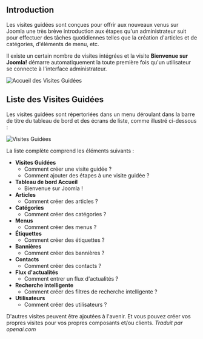 <!-- Filename: jdocmanual?manual=user&heading=help&filename=guided-tours.md / Display title: Visites Guidées   -->

## Introduction

Les visites guidées sont conçues pour offrir aux nouveaux venus sur Joomla une très brève introduction aux étapes qu'un administrateur suit pour effectuer des tâches quotidiennes telles que la création d'articles et de catégories, d'éléments de menu, etc.

Il existe un certain nombre de visites intégrées et la visite **Bienvenue sur Joomla!** démarre automatiquement la toute première fois qu'un utilisateur se connecte à l'interface administrateur.

![Accueil des Visites Guidées](../../../en/images/help/guided-tours-welcome.png "Accueil des Visites Guidées")

## Liste des Visites Guidées

Les visites guidées sont répertoriées dans un menu déroulant dans la barre de titre du tableau de bord et des écrans de liste, comme illustré ci-dessous :

![Visites Guidées](../../../en/images/help/guided-tours.png "Visites Guidées")

La liste complète comprend les éléments suivants :

* **Visites Guidées**
    * Comment créer une visite guidée ?
    * Comment ajouter des étapes à une visite guidée ?
* **Tableau de bord Accueil**
    * Bienvenue sur Joomla !
* **Articles**
    * Comment créer des articles ?
* **Catégories**
    * Comment créer des catégories ?
* **Menus**
    * Comment créer des menus ?
* **Étiquettes**
    * Comment créer des étiquettes ?
* **Bannières**
    * Comment créer des bannières ?
* **Contacts**
    * Comment créer des contacts ?
* **Flux d'actualités**
    * Comment entrer un flux d'actualités ?
* **Recherche intelligente**
    * Comment créer des filtres de recherche intelligente ?
* **Utilisateurs**
    * Comment créer des utilisateurs ?

D'autres visites peuvent être ajoutées à l'avenir. Et vous pouvez créer vos propres visites pour vos propres composants et/ou clients.
*Traduit par openai.com*

